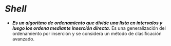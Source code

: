 # **_Shell_**

- **_Es un algoritmo de ordenamiento que divide una lista en intervalos y luego los ordena mediante inserción directa._**
Es una generalización del ordenamiento por inserción y se considera un método de clasificación avanzado. 
